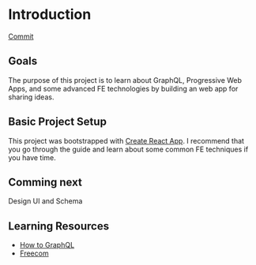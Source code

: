 
# Introduction 
[Commit](https://github.com/vidaaudrey/fedulab/commit/3bb85a14b1b778f0a320809826214198925c2130)

## Goals 
The purpose of this project is to learn about GraphQL, Progressive Web Apps, and some advanced FE technologies by building an web app for sharing ideas. 

## Basic Project Setup
This project was bootstrapped with [Create React App](https://github.com/facebookincubator/create-react-app). I recommend that you go through the guide and learn about some common FE techniques if you have time. 

## Comming next 
Design UI and Schema 

## Learning Resources 
- [How to GraphQL](https://www.howtographql.com/basics/0-introduction/)
- [Freecom](https://www.graph.cool/docs/tutorials/freecom-overview-intercom-tutorial-e8a6ajt8ax/)

